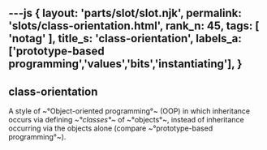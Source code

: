 ---js
{
  layout: 'parts/slot/slot.njk',
  permalink: 'slots/class-orientation.html',
  rank_n: 45,
  tags: [ 'notag' ],
  title_s: 'class-orientation',
  labels_a: ['prototype-based programming','values','bits','instantiating'],
}
---
## class-orientation

A style of ~°Object-oriented programming°~ (OOP) in which inheritance occurs via defining <i>~°classes°~</i> of ~°objects°~, instead of inheritance occurring via the objects alone (compare ~°prototype-based programming°~).
